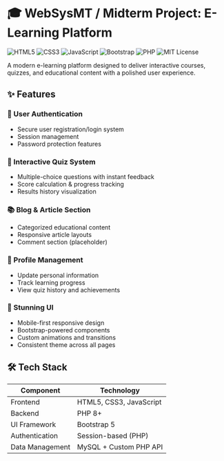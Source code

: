 # 🎓 WebSysMT / Midterm Project: E-Learning Platform

























![HTML5](https://img.shields.io/badge/HTML5-E34F26?style=for-the-badge&logo=html5&logoColor=white)
![CSS3](https://img.shields.io/badge/CSS3-1572B6?style=for-the-badge&logo=css3&logoColor=white)
![JavaScript](https://img.shields.io/badge/JavaScript-F7DF1E?style=for-the-badge&logo=javascript&logoColor=black)
![Bootstrap](https://img.shields.io/badge/Bootstrap-7952B3?style=for-the-badge&logo=bootstrap&logoColor=white)
![PHP](https://img.shields.io/badge/PHP-777BB4?style=for-the-badge&logo=php&logoColor=white)
![MIT License](https://img.shields.io/badge/License-MIT-green?style=for-the-badge)

A modern e-learning platform designed to deliver interactive courses, quizzes, and educational content with a polished user experience.

## ✨ Features

### 🔐 User Authentication
- Secure user registration/login system
- Session management
- Password protection features

### 🧠 Interactive Quiz System
- Multiple-choice questions with instant feedback
- Score calculation & progress tracking
- Results history visualization

### 📚 Blog & Article Section
- Categorized educational content
- Responsive article layouts
- Comment section (placeholder)

### 👤 Profile Management
- Update personal information
- Track learning progress
- View quiz history and achievements

### 🎨 Stunning UI
- Mobile-first responsive design
- Bootstrap-powered components
- Custom animations and transitions
- Consistent theme across all pages

## 🛠️ Tech Stack

| Component       | Technology                          |
|-----------------|-------------------------------------|
| Frontend        | HTML5, CSS3, JavaScript            |
| Backend         | PHP 8+                             |
| UI Framework    | Bootstrap 5                         |
| Authentication  | Session-based (PHP)                |
| Data Management | MySQL + Custom PHP API             |
